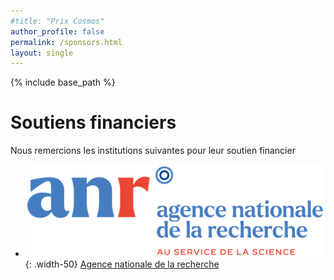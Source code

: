 ```yaml
---
#title: "Prix Cosmos"
author_profile: false
permalink: /sponsors.html
layout: single
---
```


{% include base_path %}



# Soutiens financiers

Nous remercions les institutions suivantes pour leur soutien financier

* ![ANR](/images/anr-logo-2021@2x.png){: .width-50} [Agence
nationale de la recherche](http://www.anr.fr)

